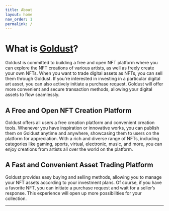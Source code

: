 ```yaml
---
title: About
layout: home
nav_order: 1
permalink: /
---
```


# What is [Goldust]?

Goldust is committed to building a free and open NFT platform where you can explore the NFT creations of various artists, as well as freely create your own NFTs. When you want to trade digital assets as NFTs, you can sell them through Goldust. If you're interested in investing in a particular digital art asset, you can also actively initiate a purchase request. Goldust will offer more convenient and secure transaction methods, allowing your digital assets to flow seamlessly.

## A Free and Open NFT Creation Platform

Goldust offers all users a free creation platform and convenient creation tools. Whenever you have inspiration or innovative works, you can publish them on Goldust anytime and anywhere, showcasing them to users on the platform for appreciation. With a rich and diverse range of NFTs, including categories like gaming, sports, virtual, electronic, music, and more, you can enjoy creations from artists all over the world on the platform.

## A Fast and Convenient Asset Trading Platform

Goldust provides easy buying and selling methods, allowing you to manage your NFT assets according to your investment plans. Of course, if you have a favorite NFT, you can initiate a purchase request and wait for a seller’s response. This experience will open up more possibilities for your collection.



----

[Goldust]: https://www.goldust.io